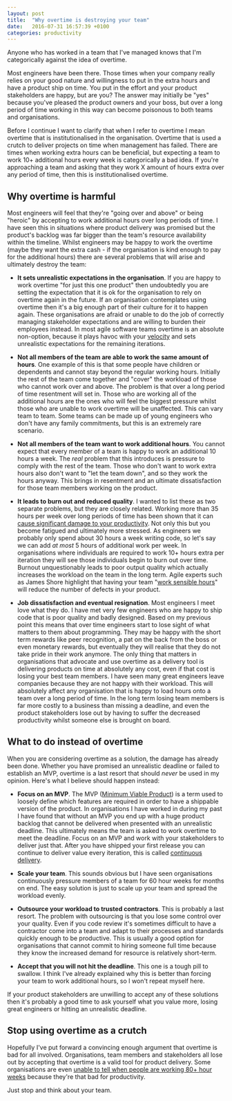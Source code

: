 ```yaml
---
layout: post
title:  "Why overtime is destroying your team"
date:   2016-07-31 16:57:39 +0100
categories: productivity
---
```

Anyone who has worked in a team that I've managed knows that I'm categorically against the idea of overtime. 

Most engineers have been there. Those times when your company really relies on your good nature and willingness to put
in the extra hours and have a product ship on time. You put in the effort and your product stakeholders are happy, but 
are you? The answer may initially be "yes" because you've pleased the product owners and your boss, but over a long 
period of time working in this way can become poisonous to both teams and organisations.

Before I continue I want to clarify that when I refer to overtime I mean overtime that is institutionalised in the
organisation. Overtime that is used a crutch to deliver projects on time when management has failed. There are times
when working extra hours can be beneficial, but expecting a team to work 10+ additional hours every week is
categorically a bad idea. If you're approaching a team and asking that they work X amount of hours extra over any period
of time, then this is institutionalised overtime.

## Why overtime is harmful

Most engineers will feel that they're "going over and above" or being "heroic" by accepting to work additional hours
over long periods of time. I have seen this in situations where product delivery was promised but the product's backlog
was far bigger than the team's resource availability within the timeline. Whilst engineers may be happy to work the
overtime (maybe they want the extra cash - if the organisation is kind enough to pay for the additional hours) there are
several problems that will arise and ultimately destroy the team:

* **It sets unrealistic expectations in the organisation**. If you are happy to work overtime "for just this one 
product" then undoubtedly you are setting the expectation that it is ok for the organisation to rely on overtime again
in the future. If an organisation contemplates using overtime then it's a big enough part of their culture for it to
happen again. These organisations are afraid or unable to do the job of correctly managing stakeholder expectations and
are willing to burden their employees instead. In most agile software teams overtime is an absolute non-option, because
it plays havoc with your [velocity](https://www.agilealliance.org/glossary/velocity/) and sets unrealistic expectations
for the remaining iterations.

* **Not all members of the team are able to work the same amount of hours**. One example of this is that some people
have children or dependents and cannot stay beyond the regular working hours. Initially the rest of the team come
together and "cover" the workload of those who cannot work over and above. The problem is that over a long period of
time resentment will set in. Those who are working all of the additional hours are the ones who will feel the biggest
pressure whilst those who are unable to work overtime will be unaffected. This can vary team to team. Some teams can be
made up of young engineers who don't have any family commitments, but this is an extremely rare scenario.

* **Not all members of the team want to work additional hours**. You cannot expect that every member of a team is happy
to work an additional 10 hours a week. The *real* problem that this introduces is pressure to comply with the rest of
the team. Those who don't want to work extra hours also don't want to "let the team down", and so they work the hours
anyway. This brings in resentment and an ultimate dissatisfaction for those team members working on the product.

* **It leads to burn out and reduced quality**. I wanted to list these as two separate problems, but they are closely
related. Working more than 35 hours per week over long periods of time has been shown that it can 
[cause significant damage to your productivity](http://alifeofproductivity.com/number-of-hours-work-a-week-to-be-the-most-productive-35/).
Not only this but you become fatigued and ultimately more stressed. As engineers we probably only spend about 30 hours a
week writing code, so let's say we can add *at most* 5 hours of additional work per week. In organisations where
individuals are required to work 10+ hours extra per iteration they will see those individuals begin to burn out over
time. Burnout unquestionably leads to poor output quality which actually increases the workload on the team in the long
term. Agile experts such as James Shore highlight that having your team 
"[work sensible hours](http://www.jamesshore.com/Agile-Book/no_bugs.html)" will reduce the number of defects in your
product.

* **Job dissatisfaction and eventual resignation**. Most engineers I meet love what they do. I have met very few
engineers who are happy to ship code that is poor quality and badly designed. Based on my previous point this means that
over time engineers start to lose sight of what matters to them about programming. They may be happy with the short term
rewards like peer recognition, a pat on the back from the boss or even monetary rewards, but eventually they will
realise that they do not take pride in their work anymore. The only thing that matters in organisations that advocate
and use overtime as a delivery tool is delivering products on time at absolutely any cost, even if that cost is losing
your best team members. I have seen many great engineers leave companies because they are not happy with their workload.
This will absolutely affect any organisation that is happy to load hours onto a team over a long period of time. In the
long term losing team members is far more costly to a business than missing a deadline, and even the product stakeholders
lose out by having to suffer the decreased productivity whilst someone else is brought on board.

## What to do instead of overtime

When you are considering overtime as a solution, the damage has already been done. Whether you have promised an
unrealistic deadline or failed to establish an MVP, overtime is a last resort that should *never* be used in my opinion.
Here's what I believe should happen instead:

* **Focus on an MVP**. The MVP ([Minimum Viable Product](https://en.wikipedia.org/wiki/Minimum_viable_product)) is a
term used to loosely define which features are required in order to have a shippable version of the product. In
organisations I have worked in during my past I have found that without an MVP you end up with a huge product backlog
that cannot be delivered when presented with an unrealistic deadline. This ultimately means the team is asked to work
overtime to meet the deadline. Focus on an MVP and work with your stakeholders to deliver just that. After you have
shipped your first release you can continue to deliver value every iteration, this is called
[continuous delivery](https://en.wikipedia.org/wiki/Continuous_delivery).

* **Scale your team**. This sounds obvious but I have seen organisations continuously pressure members of a team for 60
hour weeks for months on end. The easy solution is just to scale up your team and spread the workload evenly.

* **Outsource your workload to trusted contractors**. This is probably a last resort. The problem with outsourcing is
that you lose some control over your quality. Even if you code review it's sometimes difficult to have a contractor come
into a team and adapt to their processes and standards quickly enough to be productive. This is usually a good option
for organisations that cannot commit to hiring someone full time because they know the increased demand for resource is
relatively short-term.

* **Accept that you will not hit the deadline**. This one is a tough pill to swallow. I think I've already explained why
this is better than forcing your team to work additional hours, so I won't repeat myself here.

If your product stakeholders are unwilling to accept any of these solutions then it's probably a good time to ask
yourself what you value more, losing great engineers or hitting an unrealistic deadline.

## Stop using overtime as a crutch

Hopefully I've put forward a convincing enough argument that overtime is bad for all involved. Organisations, team
members and stakeholders all lose out by accepting that overtime is a valid tool for product delivery. Some
organisations are even
[unable to tell when people are working 80+ hour weeks](https://hbr.org/2015/04/why-some-men-pretend-to-work-80-hour-weeks)
because they're that bad for productivity.

Just stop and think about your team.
